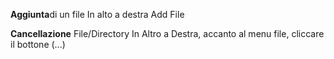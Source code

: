 **Aggiunta**di un file
In alto a destra Add File 

**Cancellazione** File/Directory
In Altro a Destra, accanto al menu file, cliccare il bottone (...)
